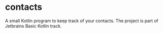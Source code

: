 # contacts
A small Kotlin program to keep track of your contacts. The project is part of Jetbrains Basic Kotlin track.
